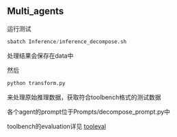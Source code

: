 ## Multi_agents

运行测试
```python
sbatch Inference/inference_decompose.sh
```
处理结果会保存在data中

然后
```python
python transform.py
```
来处理原始推理数据，获取符合toolbench格式的测试数据

各个agent的prompt位于Prompts/decompose_prompt.py中

toolbench的evaluation详见 [tooleval](https://github.com/OpenBMB/ToolBench/tree/master/toolbench/tooleval)
